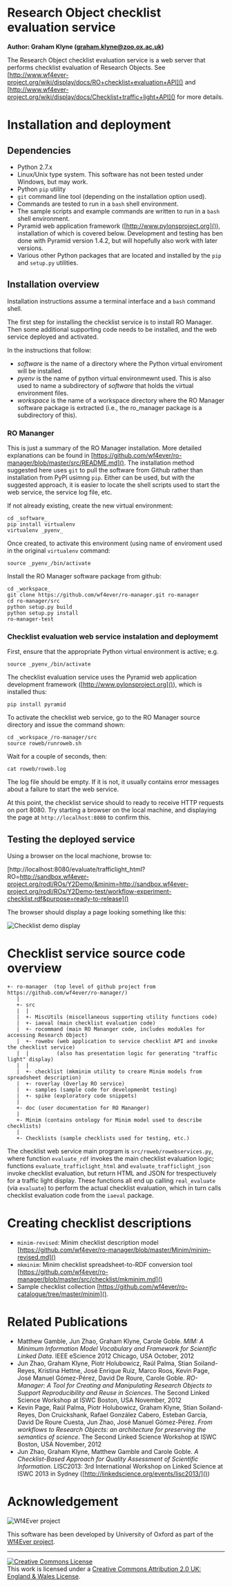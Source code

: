 # Research Object checklist evaluation service

**Author: Graham Klyne (graham.klyne@zoo.ox.ac.uk)**

The Research Object checklist evaluation service is a web server that performs checklist evaluation of Research Objects.  See [http://www.wf4ever-project.org/wiki/display/docs/RO+checklist+evaluation+API]() and [http://www.wf4ever-project.org/wiki/display/docs/Checklist+traffic+light+API]() for more details.


# Installation and deployment

## Dependencies

* Python 2.7.x
* Linux/Unix type system.
  This software has not been tested under Windows, but may work.
* Python `pip` utility
* `git` command line tool (depending on the installation option used).
* Commands are tested to run in a `bash` shell environment.
* The sample scripts and example commands are written to run in a `bash` shell environment.
* Pyramid web application framework ([http://www.pylonsproject.org]()), installation of which is covered below.  Development and testing has ben done with Pyramid version 1.4.2, but will hopefully also work with later versions.
* Various other Python packages that are located and installed by the `pip` and `setup.py` utilities.


## Installation overview

Installation instructions assume a terminal interface and a `bash` command shell.

The first step for installing the checklist service is to install RO Manager.  Then some additional supporting code needs to be installed, and the web service deployed and activated.

In the instructions that follow:
* _software_ is the name of a directory where the Python virtual enviroment will be installed.
* _pyenv_ is the name of python virtual environmewnt used.  This is also used to name a subdirectory of _software_ that holds the virtual environment files.
* _workspace_ is the name of a workspace directory where the RO Manager software package is extracted (i.e., the ro_manager package is a subdirectory of this). 


### RO Mananger

This is just a summary of the RO Manager installation.  More detailed explanations can be found in [https://github.com/wf4ever/ro-manager/blob/master/src/README.md]().  The installation method suggested here uses `git` to pull the software from Github rather than installation from PyPI usimng `pip`.  Either can be used, but with the suggested approach, it is easier to locate the shell scripts used to start the web service, the service log file, etc.

If not already existing, create the new virtual environment:

    cd _software_
    pip install virtualenv
    virtualenv _pyenv_

Once created, to activate this environment (using name of enviroment used in the original `virtualenv` command:

    source _pyenv_/bin/activate

Install the RO Manager software package from github:

    cd _workspace_
    git clone https://github.com/wf4ever/ro-manager.git ro-manager
    cd ro-manager/src
    python setup.py build
    python setup.py install
    ro-manager-test

### Checklist evaluation web service instalation and deploymemt

First, ensure that the appropriate Python virtual environment is active; e.g.

    source _pyenv_/bin/activate

The checklist evaluation service uses the Pyramid web application development framework ([http://www.pylonsproject.org]()), which is installed thus:

    pip install pyramid

To activate the checklist web service, go to the RO Manager source directory and issue the command shown:

    cd _workspace_/ro-manager/src
    source roweb/runroweb.sh

Wait for a couple of seconds, then:

    cat roweb/roweb.log

The log file should be empty.  If it is not, it usually contains error messages about a failure to start the web service.

At this point, the checklist service should to ready to receive HTTP requests on port 8080.  Try starting a browser on the local machine, and displaying the page at `http://localhost:8080` to confirm this.


## Testing the deployed service

Using a browser on the local machione, browse to:

[http://localhost:8080/evaluate/trafficlight_html?RO=http://sandbox.wf4ever-project.org/rodl/ROs/Y2Demo/&minim=http://sandbox.wf4ever-project.org/rodl/ROs/Y2Demo-test/workflow-experiment-checklist.rdf&purpose=ready-to-release]()

The browser should display a page looking something like this:

![Checklist demo display](checklist-demo-display.png)

<!--
![Checklist demo display](https://github.com/wf4ever/ro-manager/blob/master/src/roweb/checklist-demo-display.png)
-->

# Checklist service source code overview

    +- ro-manager  (top level of github project from https://github.com/wf4ever/ro-manager/)
       |
       +- src
       |  |
       |  +- MiscUtils (miscellaneous supporting utility functions code)
       |  +- iaeval (main checklist evaluation code)
       |  +- rocommand (main RO Mananger code, includes modukles for accessing Research Object)
       |  +- rowebv (web application to service checklist API and invoke the checklist service)
       |  |         (also has presentation logic for generating "traffic light" display)
       |  |
       |  +- checklist (mkminim utility to creare Minim models from spreadsheet description)
       |  +- roverlay (Overlay RO service)
       |  +- samples (sample code for developmenbt testing)
       |  +- spike (exploratory code snippets)
       |
       +- doc (user documentation for RO Mananger)
       |
       +- Minim (contains ontology for Minim model used to describe checklists)
       |
       +- Checklists (sample checklists used for testing, etc.)

The checklist web service main program is `src/roweb/rowebservices.py`, where function `evaluate_rdf` invokes the main checklist evaluation logic;  functions `evaluate_trafficlight_html` and `evaluate_trafficlight_json` invoke checklist evaluation, but return HTML and JSON for trespectiuvely for a traffic light display.  These functions all end up calling `real_evaluate` (via `evaluate`) to perform the actual checklist evaluation, which in turn calls checklist evaluation code from the `iaeval` package.


# Creating checklist descriptions

* `minim-revised`: Minim checklist description model [https://github.com/wf4ever/ro-manager/blob/master/Minim/minim-revised.md]()
* `mkminim`: Minim checklist spreadsheet-to-RDF conversion tool [https://github.com/wf4ever/ro-manager/blob/master/src/checklist/mkminim.md]()
* Sample checklist collection [https://github.com/wf4ever/ro-catalogue/tree/master/minim]().


# Related Publications

* Matthew Gamble, Jun Zhao, Graham Klyne, Carole Goble. _MIM: A Minimum Information Model Vocabulary and Framework for Scientific Linked Data_. IEEE eScience 2012 Chicago, USA October, 2012
* Jun Zhao, Graham Klyne, Piotr Holubowicz, Raúl Palma, Stian Soiland-Reyes, Kristina Hettne, José Enrique Ruiz, Marco Roos, Kevin Page, José Manuel Gómez-Pérez, David De Roure, Carole Goble. _RO-Manager: A Tool for Creating and Manipulating Research Objects to Support Reproducibility and Reuse in Sciences_. The Second Linked Science Workshop at ISWC Boston, USA November, 2012
* Kevin Page, Raúl Palma, Piotr Holubowicz, Graham Klyne, Stian Soiland-Reyes, Don Cruickshank, Rafael González Cabero, Esteban García, David De Roure Cuesta, Jun Zhao, José Manuel Gómez-Pérez. _From workflows to Research Objects: an architecture for preserving the semantics of science_. The Second Linked Science Workshop at ISWC Boston, USA November, 2012
* Jun Zhao, Graham Klyne, Matthew Gamble and Carole Goble. _A Checklist-Based Approach for Quality Assessment of Scientific Information_.  LISC2013: 3rd International Workshop on Linked Science at ISWC 2013 in Sydney ([http://linkedscience.org/events/lisc2013/]())

# Acknowledgement

![Wf4Ever project](http://sandbox.wf4ever-project.org/portal/images/wf4ever_logo.png)

This software has been developed by University of Oxford as part of the [Wf4Ever project](http://www.wf4ever-project.org).

----

<a rel="license" href="http://creativecommons.org/licenses/by/2.0/uk/deed.en_US"><img alt="Creative Commons License" style="border-width:0" src="http://i.creativecommons.org/l/by/2.0/uk/80x15.png" /></a><br />This work is licensed under a <a rel="license" href="http://creativecommons.org/licenses/by/2.0/uk/deed.en_US">Creative Commons Attribution 2.0 UK: England &amp; Wales License</a>.

